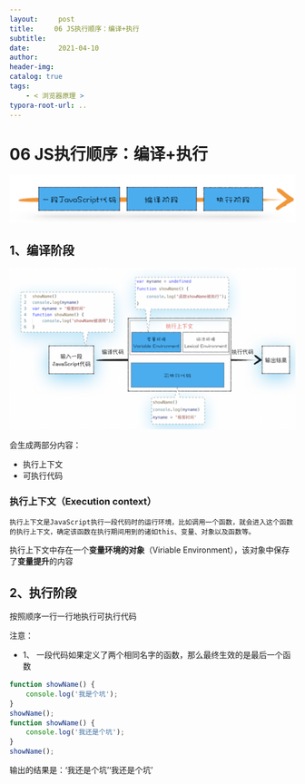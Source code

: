 ```yaml
---
layout:     post
title:     06 JS执行顺序：编译+执行
subtitle:  
date:       2021-04-10
author:     
header-img: 
catalog: true
tags:
    - < 浏览器原理 >
typora-root-url: ..
---
```



# 06 JS执行顺序：编译+执行

![image-20210410153255736](/../img/assets_2019/image-20210410153255736.png)
## 1、编译阶段
![image-20210410153313919](/../img/assets_2019/image-20210410153313919.png)

会生成两部分内容：
-   执行上下文
-   可执行代码
### 执行上下文（Execution context）

    执行上下文是JavaScript执行一段代码时的运行环境，比如调用一个函数，就会进入这个函数的执行上下文，确定该函数在执行期间用到的诸如this、变量、对象以及函数等。

执行上下文中存在一个**变量环境的对象**（Viriable Environment），该对象中保存了**变量提升**的内容

## 2、执行阶段
按照顺序一行一行地执行可执行代码

注意：
-  1、 一段代码如果定义了两个相同名字的函数，那么最终生效的是最后一个函数
```javascript
function showName() {
    console.log('我是个坑');
}
showName();
function showName() {
    console.log('我还是个坑');
}
showName(); 
```
输出的结果是：‘我还是个坑’‘我还是个坑’
